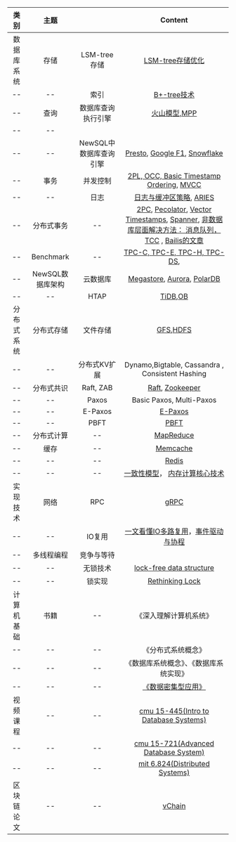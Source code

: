 类别 | 主题 |  | Content
:-:|:-:|:-:|:-:
数据库系统 | 存储| LSM-tree 存储| [LSM-tree存储优化](https://arxiv.org/abs/1812.07527) 
-- | --| 索引| [B+-tree技术](https://citeseerx.ist.psu.edu/viewdoc/download?doi=10.1.1.219.7269&rep=rep1&type=pdf)
-- | 查询| 数据库查询执行引擎| [火山模型,MPP](https://zhuanlan.zhihu.com/p/100949808 ) 
-- | -- |                        |                                                              
-- |--|NewSQL中数据库查询引擎| [Presto](https://prestosql.io/Presto_SQL_on_Everything.pdf), [Google F1](https://static.googleusercontent.com/media/research.google.com/zh-CN//pubs/archive/41344.pdf), [Snowflake](http://pages.cs.wisc.edu/~yxy/cs839-s20/papers/snowflake.pdf)
-- | 事务| 并发控制| [2PL, OCC, Basic Timestamp Ordering](https://www.guru99.com/dbms-concurrency-control.html), [MVCC](http://www.vldb.org/pvldb/vol10/p781-Wu.pdf)
-- | --| 日志| [日志与缓冲区策略](http://www.cs.washington.edu/education/courses/cse544/11wi/papers/franklin97.pdf), [ARIES](https://dl.acm.org/doi/10.1145/128765.128770) 
--|分布式事务 |--|[2PC](https://documentation.progress.com/output/ua/OpenEdge_latest/index.html#page/dmadm/how-the-database-engine-implements-two-phase-com.html), [Pecolator](https://research.google/pubs/pub36726/), [Vector Timestamps](https://www.cs.princeton.edu/courses/archive/fall18/cos418/docs/L4-vc.pdf), [Spanner](https://research.google/pubs/pub39966/), [非数据库层面解决方法： 消息队列， TCC](https://medium.com/@Alibaba_Cloud/breaking-the-limits-of-relational-databases-an-analysis-of-cloud-native-database-middleware-2-d3e790de0673) , [Bailis的文章](http://www.vldb.org/pvldb/vol7/p181-bailis.pdf)
--|Benchmark|--| [TPC-C, TPC-E, TPC-H, TPC-DS](http://www.tpc.org/tpcc/), 
-- |NewSQL数据库架构|云数据库|[Megastore](https://research.google/pubs/pub36971/), [Aurora](https://awsmedia.awsstatic-china.com/blog/2017/aurora-design-considerations-paper.pdf), [PolarDB](https://zhuanlan.zhihu.com/p/87934090)
--  |--|HTAP|[TiDB](http://www.vldb.org/pvldb/vol13/p3072-huang.pdf),[OB](https://github.com/oceanbase/oceanbase)
分布式系统 | 分布式存储| 文件存储 | [GFS](https://research.google.com/archive/gfs-sosp2003.pdf),[HDFS](https://ieeexplore.ieee.org/stamp/stamp.jsp?tp=&arnumber=5496972) 
--|--| 分布式KV扩展| Dynamo,Bigtable,  Cassandra , Consistent Hashing 
--|分布式共识| Raft, ZAB| [Raft](https://raft.github.io/raft.pdf), [Zookeeper](https://www.usenix.org/legacy/events/atc10/tech/full_papers/Hunt.pdf) 
--|--| Paxos | Basic Paxos, Multi-Paxos 
--|--| E-Paxos| [E-Paxos](https://www.cs.cmu.edu/~dga/papers/epaxos-sosp2013.pdf)
--|--| PBFT | [PBFT](http://nil.csail.mit.edu/6.824/2017/papers/castro-practicalbft.pdf) 
--     |    分布式计算    |           --           | [MapReduce](https://pdos.csail.mit.edu/6.824/papers/mapreduce.pdf) 
--     |       缓存       |           --           | [Memcache](https://pdos.csail.mit.edu/6.824/papers/memcache-fb.pdf) 
--     |        --        |           --           |           [Redis](https://redis.com/whitepapers/)            
--     |        --        |           --           | [一致性模型](https://zhuanlan.zhihu.com/p/48157076)， [内存计算核心技术](https://zhuanlan.zhihu.com/p/35668651) 
实现技术  |       网络       |          RPC           |[gRPC](https://grpc.io/) 
--|--|IO复用| [一文看懂IO多路复用](https://zhuanlan.zhihu.com/p/115220699)，[事件驱动与协程](https://zhuanlan.zhihu.com/p/31410589) 
--|多线程编程|竞争与等待|
--|--|无锁技术| [lock-free data structure](https://www.cnblogs.com/lucifer1982/archive/2009/04/08/1431992.html)
--|--|锁实现| [Rethinking Lock](https://zhuanlan.zhihu.com/p/179245291)
计算机基础|书籍|--|《深入理解计算机系统》
--|--|--|《分布式系统概念》
--|--|--|《数据库系统概念》、《数据库系统实现》
--|--|--|[《数据密集型应用》](http://ddia.vonng.com/#/)
视频课程|--|--|[cmu 15-445(Intro to Database Systems)](https://15445.courses.cs.cmu.edu/fall2022/)
--|--|--|[cmu 15-721(Advanced Database System)](https://15721.courses.cs.cmu.edu/spring2020/)
--|--|--|[mit 6.824(Distributed Systems)](https://pdos.csail.mit.edu/6.824/)
区块链论文|--|--|[vChain](https://arxiv.org/pdf/1812.02386.pdf)
